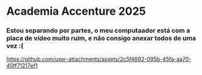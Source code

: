 # Academia Accenture 2025

### Estou separando por partes, o meu computaador está com a placa de vídeo muito ruim, e não consigo anexar todos de uma vez :(

https://github.com/user-attachments/assets/2c5f4692-095b-45fa-aa70-45ff71217ef1

